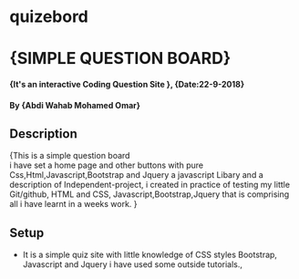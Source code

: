 # quizebord

# {SIMPLE QUESTION BOARD}
#### {It's an interactive  Coding Question Site }, {Date:22-9-2018}
#### By **{Abdi Wahab Mohamed Omar}**
## Description
{This is a simple question board  
i have set a home page and other  buttons with pure Css,Html,Javascript,Bootstrap and Jquery a javascript Libary and a  description of Independent-project, i created in practice of testing my little Git/github, HTML and CSS, Javascript,Bootstrap,Jquery that is comprising all i have learnt in a weeks work. }
## Setup
* It is a simple  quiz site with little knowledge of CSS styles Bootstrap, Javascript and Jquery
i have used some outside tutorials., 
